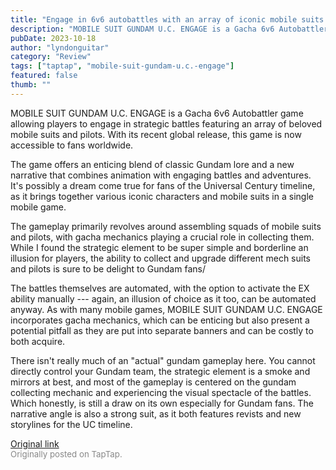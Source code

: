 ```yaml
---
title: "Engage in 6v6 autobattles with an array of iconic mobile suits | MOBILE SUIT GUNDAM U.C. ENGAGE"
description: "MOBILE SUIT GUNDAM U.C. ENGAGE is a Gacha 6v6 Autobattler game allowing players to engage in strategic battles featuring an array of beloved mobile suits and pilots. With its recent global release, this game is now accessible to fans worldwide."
pubDate: 2023-10-18
author: "lyndonguitar"
category: "Review"
tags: ["taptap", "mobile-suit-gundam-u.c.-engage"]
featured: false
thumb: ""
---
```


MOBILE SUIT GUNDAM U.C. ENGAGE is a Gacha 6v6 Autobattler game allowing players to engage in strategic battles featuring an array of beloved mobile suits and pilots. With its recent global release, this game is now accessible to fans worldwide.

The game offers an enticing blend of classic Gundam lore and a new narrative that combines animation with engaging battles and adventures. It's possibly a dream come true for fans of the Universal Century timeline, as it brings together various iconic characters and mobile suits in a single mobile game.

The gameplay primarily revolves around assembling squads of mobile suits and pilots, with gacha mechanics playing a crucial role in collecting them. While I found the strategic element to be super simple and borderline an illusion for players, the ability to collect and upgrade different mech suits and pilots is sure to be delight to Gundam fans/

The battles themselves are automated, with the option to activate the EX ability manually --- again, an illusion of choice as it too, can be automated anyway.  As with many mobile games, MOBILE SUIT GUNDAM U.C. ENGAGE incorporates gacha mechanics, which can be enticing but also present a potential pitfall as they are put into separate banners and can be costly to both acquire.

There isn't really much of an "actual" gundam gameplay here. You cannot directly control your Gundam team, the strategic element is a smoke and mirrors at best, and most of the gameplay is centered on the gundam collecting mechanic and experiencing the visual spectacle of the battles. Which honestly, is still a draw on its own especially for Gundam fans. The narrative angle is also a strong suit, as it both features revists and new storylines for the UC timeline.

[Original link](https://www.taptap.io/post/6449465)<br><span style="font-size: 0.95em; color: #888;">Originally posted on TapTap.</span>
